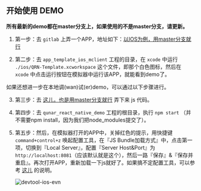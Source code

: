 ## 开始使用 DEMO

**所有最新的demo都在master分支上，如果使用的不是master分支，请更新。**

1. 第一步：去 `gitlab` 上弄一个APP，地址如下：[以IOS为例，用master分支就行](http://gitlab.corp.qunar.com/react_native/app_template_ios_mclient)

2. 第二步：去 `app_template_ios_mclient` 工程的目录，在 `xcode` 中运行 `./ios/QRN-Template.xcworkspace` 这个文件，即那个白色图标，然后在 `xcode` 中点击运行按钮在模拟器中运行该APP，就能看到demo了。

如果还想进一步在本地调(wan)试(er)demo，可以通过以下步骤进行。

3. 第三步：去 [这儿，也是用master分支就行](http://gitlab.corp.qunar.com/react_native/qunar_react_native_demo) 弄下来 js 代码。

4. 第四步：去 `qunar_react_native_demo` 工程的根目录，执行 `npm start` （并不需要npm install，因为我们把node_modules提交了）。

5. 第五步：然后，在模拟器打开的APP中，关掉红色的提示，用快捷键 `command+control+z` 唤起配置工具，在『JS Bundle加载方式』中，点击第一项，切换到『Local Server』，配置『Server Host&Port』为 `http://localhost:8081`（应该默认就是这个），然后一路『保存』&『保存并重启』。再次打开APP，重新加载一下js就好了。如果搞不定配置工具，可以参考 [这儿](http://ued.qunar.com/qrn/doc/index-%E5%BC%80%E5%8F%91%E5%B7%A5%E5%85%B7.html) 的说明。

    ![devtool-ios-evn](images/devtool-ios-evn.png)
